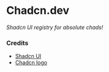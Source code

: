 # Chadcn.dev

_Shadcn UI registry for absolute chads!_

### Credits

- [Shadcn UI](https://ui.shadcn.com)
- [Chadcn logo](https://x.com/lbartroli88/status/1907891584688939269)
